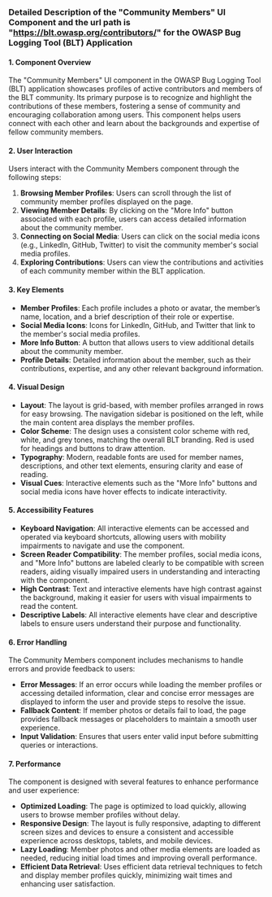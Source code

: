 ### Detailed Description of the "Community Members" UI Component and the url path is "https://blt.owasp.org/contributors/" for the OWASP Bug Logging Tool (BLT) Application

#### 1. Component Overview
The "Community Members" UI component in the OWASP Bug Logging Tool (BLT) application showcases profiles of active contributors and members of the BLT community. Its primary purpose is to recognize and highlight the contributions of these members, fostering a sense of community and encouraging collaboration among users. This component helps users connect with each other and learn about the backgrounds and expertise of fellow community members.

#### 2. User Interaction
Users interact with the Community Members component through the following steps:
1. **Browsing Member Profiles**: Users can scroll through the list of community member profiles displayed on the page.
2. **Viewing Member Details**: By clicking on the "More Info" button associated with each profile, users can access detailed information about the community member.
3. **Connecting on Social Media**: Users can click on the social media icons (e.g., LinkedIn, GitHub, Twitter) to visit the community member's social media profiles.
4. **Exploring Contributions**: Users can view the contributions and activities of each community member within the BLT application.

#### 3. Key Elements
- **Member Profiles**: Each profile includes a photo or avatar, the member’s name, location, and a brief description of their role or expertise.
- **Social Media Icons**: Icons for LinkedIn, GitHub, and Twitter that link to the member's social media profiles.
- **More Info Button**: A button that allows users to view additional details about the community member.
- **Profile Details**: Detailed information about the member, such as their contributions, expertise, and any other relevant background information.

#### 4. Visual Design
- **Layout**: The layout is grid-based, with member profiles arranged in rows for easy browsing. The navigation sidebar is positioned on the left, while the main content area displays the member profiles.
- **Color Scheme**: The design uses a consistent color scheme with red, white, and grey tones, matching the overall BLT branding. Red is used for headings and buttons to draw attention.
- **Typography**: Modern, readable fonts are used for member names, descriptions, and other text elements, ensuring clarity and ease of reading.
- **Visual Cues**: Interactive elements such as the "More Info" buttons and social media icons have hover effects to indicate interactivity.

#### 5. Accessibility Features
- **Keyboard Navigation**: All interactive elements can be accessed and operated via keyboard shortcuts, allowing users with mobility impairments to navigate and use the component.
- **Screen Reader Compatibility**: The member profiles, social media icons, and "More Info" buttons are labeled clearly to be compatible with screen readers, aiding visually impaired users in understanding and interacting with the component.
- **High Contrast**: Text and interactive elements have high contrast against the background, making it easier for users with visual impairments to read the content.
- **Descriptive Labels**: All interactive elements have clear and descriptive labels to ensure users understand their purpose and functionality.

#### 6. Error Handling
The Community Members component includes mechanisms to handle errors and provide feedback to users:
- **Error Messages**: If an error occurs while loading the member profiles or accessing detailed information, clear and concise error messages are displayed to inform the user and provide steps to resolve the issue.
- **Fallback Content**: If member photos or details fail to load, the page provides fallback messages or placeholders to maintain a smooth user experience.
- **Input Validation**: Ensures that users enter valid input before submitting queries or interactions.

#### 7. Performance
The component is designed with several features to enhance performance and user experience:
- **Optimized Loading**: The page is optimized to load quickly, allowing users to browse member profiles without delay.
- **Responsive Design**: The layout is fully responsive, adapting to different screen sizes and devices to ensure a consistent and accessible experience across desktops, tablets, and mobile devices.
- **Lazy Loading**: Member photos and other media elements are loaded as needed, reducing initial load times and improving overall performance.
- **Efficient Data Retrieval**: Uses efficient data retrieval techniques to fetch and display member profiles quickly, minimizing wait times and enhancing user satisfaction.
